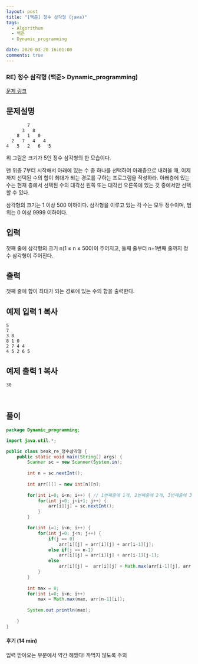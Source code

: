 ```yaml
---
layout: post
title: "[백준] 정수 삼각형 (java)"
tags:
  - Algorithum
  - 백준
  - Dynamic_programming

date: 2020-03-20 16:01:00
comments: true
---
```




###    RE) 정수 삼각형 (백준> Dynamic_programming)

[문제 링크](https://www.acmicpc.net/problem/1932 )

## 문제설명

```
        7
      3   8
    8   1   0
  2   7   4   4
4   5   2   6   5
```

위 그림은 크기가 5인 정수 삼각형의 한 모습이다.

맨 위층 7부터 시작해서 아래에 있는 수 중 하나를 선택하여 아래층으로 내려올 때, 이제까지 선택된 수의 합이 최대가 되는 경로를 구하는 프로그램을 작성하라. 아래층에 있는 수는 현재 층에서 선택된 수의 대각선 왼쪽 또는 대각선 오른쪽에 있는 것 중에서만 선택할 수 있다.

삼각형의 크기는 1 이상 500 이하이다. 삼각형을 이루고 있는 각 수는 모두 정수이며, 범위는 0 이상 9999 이하이다.

## 입력

첫째 줄에 삼각형의 크기 n(1 ≤ n ≤ 500)이 주어지고, 둘째 줄부터 n+1번째 줄까지 정수 삼각형이 주어진다.

## 출력

첫째 줄에 합이 최대가 되는 경로에 있는 수의 합을 출력한다.

## 예제 입력 1 복사

```
5
7
3 8
8 1 0
2 7 4 4
4 5 2 6 5
```

## 예제 출력 1 복사

```
30
```

<br>

## 풀이

```java
package Dynamic_programming;

import java.util.*;

public class beak_re_정수삼각형 {
	public static void main(String[] args) {
		Scanner sc = new Scanner(System.in);
		
		int n = sc.nextInt();
		
		int arr[][] = new int[n][n];
		
		for(int i=0; i<n; i++) { // 1번째줄에 1개, 2번째줄에 2개, 3번째줄에 3개...
			for(int j=0; j<i+1; j++) {
				arr[i][j] = sc.nextInt();
			}
		}

		for(int i=1; i<n; i++) {
			for(int j=0; j<n; j++) {
				if(j == 0)
					arr[i][j] = arr[i][j] + arr[i-1][j];
				else if(j == n-1)
					arr[i][j] = arr[i][j] + arr[i-1][j-1];
				else 
					arr[i][j] =  arr[i][j] + Math.max(arr[i-1][j], arr[i-1][j-1]);
			}
		}
		
		int max = 0;
		for(int i=0; i<n; i++)
			max = Math.max(max, arr[n-1][i]);
	
		System.out.println(max);
		
	}
}

```

#### 후기 (14 min)

입력 받아오는 부분에서 약간 헤맸다! 까먹지 않도록 주의